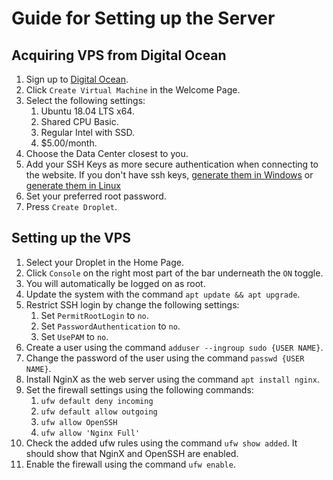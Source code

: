 # Guide for Setting up the Server

## Acquiring VPS from Digital Ocean

1. Sign up to [Digital Ocean](https://cloud.digitalocean.com/registrations/new).
2. Click `Create Virtual Machine` in the Welcome Page.
3. Select the following settings:
    1. Ubuntu 18.04 LTS x64.
    2. Shared CPU Basic.
    3. Regular Intel with SSD.
    4. $5.00/month.
4. Choose the Data Center closest to you.
5. Add your SSH Keys as more secure authentication when connecting to the
   website. If you don't have ssh keys, [generate them in Windows](https://phoenixnap.com/kb/generate-ssh-key-windows-10)
   or [generate them in Linux](https://docs.github.com/en/authentication/connecting-to-github-with-ssh/generating-a-new-ssh-key-and-adding-it-to-the-ssh-agent)
6. Set your preferred root password.
7. Press `Create Droplet`.

## Setting up the VPS

1. Select your Droplet in the Home Page.
2. Click `Console` on the right most part of the bar underneath the `ON` toggle.
3. You will automatically be logged on as root.
4. Update the system with the command `apt update && apt upgrade`.
5. Restrict SSH login by change the following settings:
    1. Set `PermitRootLogin` to `no`.
    2. Set `PasswordAuthentication` to `no`.
    3. Set `UsePAM` to `no`.
6. Create a user using the command `adduser --ingroup sudo {USER NAME}`.
7. Change the password of the user  using the command `passwd {USER NAME}`.
8. Install NginX as the web server using the command `apt install nginx`.
9. Set the firewall settings using the following commands:
    1. `ufw default deny incoming`
    2. `ufw default allow outgoing`
    3. `ufw allow OpenSSH`
    4. `ufw allow 'Nginx Full'`
10. Check the added ufw rules using the command `ufw show added`. It should show
    that NginX and OpenSSH are enabled.
11. Enable the firewall using the command `ufw enable`.
